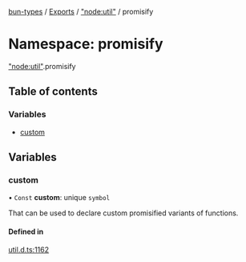 [bun-types](https://github.com/oven-sh/bun-types/blob/master/api-docs/README.md) / [Exports](https://github.com/oven-sh/bun-types/blob/master/api-docs/modules.md) / ["node:util"](https://github.com/oven-sh/bun-types/blob/master/api-docs/modules/node_util_.md) / promisify

# Namespace: promisify

["node:util"](https://github.com/oven-sh/bun-types/blob/master/api-docs/modules/node_util_.md).promisify

## Table of contents

### Variables

- [custom](https://github.com/oven-sh/bun-types/blob/master/api-docs/modules/node_util_.promisify.md#custom)

## Variables

### custom

• `Const` **custom**: unique `symbol`

That can be used to declare custom promisified variants of functions.

#### Defined in

[util.d.ts:1162](https://github.com/valgaze/bun-types/blob/6f8dbf8/util.d.ts#L1162)
